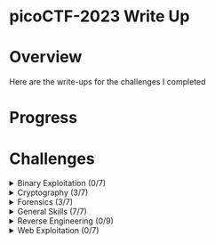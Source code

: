 # picoCTF-2023 Write Up

# Overview
Here are the write-ups for the challenges I completed

# Progress

# Challenges
<details>
  <summary>Binary Exploitation (0/7)</summary>

  * [babygame01] LINK (Unsolved)
  * [two-sum] LINK (Unsolved)
  * [babygame02] LINK (Unsolved)
  * [hijacking] LINK (Unsolved)
  * [tic-tac] LINK (Unsolved)
  * [VINE] LINK (Unsolved)
  * [Horsetrack] LINK (Unsolved)
    
</details>

<details>
  <summary>Cryptography (3/7)</summary>

  * [HideToSee](https://github.com/Bsnookie9/picoCTF-2023-WriteUp/tree/main/Cryptography/HideToSee) (Solved)
  * [ReadMyCert](https://github.com/Bsnookie9/picoCTF-2023-WriteUp/tree/main/Cryptography/ReadMyCert) (Solved)
  * [rotation](https://github.com/Bsnookie9/picoCTF-2023-WriteUp/tree/main/Cryptography/rotation) (Solved)
  * [PowerAnalysis: Warmup] LINK (Unsolved)
  * [PowerAnalysis: Part 1] LINK (Unsolved)
  * [SRA] LINK (Unsolved)
  * [PowerAnalysis: Part 2] LINK (Unsolved)
    
</details>

<details>
  <summary>Forensics (3/7)</summary>

  * [hideme](https://github.com/Bsnookie9/picoCTF-2023-WriteUp/tree/main/Forensics/hideme) (Solved)
  * [PcapPoisoning](https://github.com/Bsnookie9/picoCTF-2023-WriteUp/tree/main/Forensics/PcapPoisoning) (Solved)
  * [who is it](https://github.com/Bsnookie9/picoCTF-2023-WriteUp/tree/main/Forensics/who%20is%20it) (Solved)
  * [FindAndOpen] LINK (Unsolved)
  * [MSB] LINK (Unsolved)
  * [Invisible WORDs] LINK (Unsolved)
  * [UnforgottenBits] LINK (Unsolved)
    
</details>

<details>
  <summary>General Skills (7/7)</summary>

  * [chrono](https://github.com/Bsnookie9/picoCTF-2023-WriteUp/tree/main/General%20Skills/chrono) (Solved)
  * [money-ware](https://github.com/Bsnookie9/picoCTF-2023-WriteUp/tree/main/General%20Skills/money-ware) (Solved)
  * [Permissions](https://github.com/Bsnookie9/picoCTF-2023-WriteUp/tree/main/General%20Skills/Permissions) (Solved)
  * [repititions](https://github.com/Bsnookie9/picoCTF-2023-WriteUp/tree/main/General%20Skills/repititions) (Solved)
  * [useless](https://github.com/Bsnookie9/picoCTF-2023-WriteUp/tree/main/General%20Skills/useless) (Solved)
  * [Speical](https://github.com/Bsnookie9/picoCTF-2023-WriteUp/tree/main/General%20Skills/Special) (Solved)
  * [Speicaler](https://github.com/Bsnookie9/picoCTF-2023-WriteUp/tree/main/General%20Skills/Specialer) (Solved)
    
</details>

<details>
  <summary>Reverse Engineering (0/9)</summary>

  * [Ready Gladiator 0] LINK (Unsolved)
  * [Reverse] LINK (Unsolved)
  * [Safe Opener 2] LINK (Unsolved)
  * [timer] LINK (Unsolved)
  * [Virtual Machine 0] LINK (Unsolved)
  * [No way out] LINK (Unsolved)
  * [Ready Gladiator 1] LINK (Unsolved)
  * [Virtual Machine 1] LINK (Unsolved)
  * [Ready Gladiator 2] LINK (Unsolved)
    
</details>

<details>
  <summary>Web Exploitation (0/7)</summary>

  * [findme] LINK (Unsolved)
  * [MatchTheRegex] LINK (Unsolved)
  * [SOAP] LINK (Unsolved)
  * [More SQLi] LINK (Unsolved)
  * [Java Code Analysis!?!] LINK (Unsolved)
  * [cancri-sp] LINK (Unsolved)
  * [msfroggenerator2] LINK (Unsolved)
    
</details>
